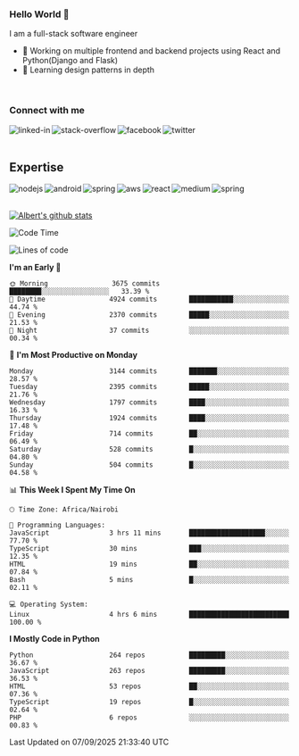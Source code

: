 

### Hello World 👋
I am a full-stack software engineer
- 🔭 Working on multiple frontend and backend projects using React and Python(Django and Flask)
- 🌱 Learning design patterns in depth

<br>

### Connect with me

[<img align="left" alt="linked-in" src="https://img.shields.io/badge/linkedin-%230077B5.svg?&style=for-the-badge&logo=linkedin&logoColor=white" />](https://www.linkedin.com/in/albert-byrone/)

<!-- [<img align="left" alt="medium" src="https://img.shields.io/badge/medium-%2312100E.svg?&style=for-the-badge&logo=medium&logoColor=white" />](https://56faisal.medium.com/) -->

[<img align="left" alt="stack-overflow" src="https://img.shields.io/badge/stack%20overflow-FE7A16?logo=stack-overflow&logoColor=white&style=for-the-badge" />](https://stackoverflow.com/users/11916317/albert-byrone)

[<img align="left" alt="facebook" src="https://img.shields.io/badge/facebook-%231877F2.svg?&style=for-the-badge&logo=facebook&logoColor=white" />](https://web.facebook.com/albert.byrone.1/)

[<img align="left" alt="twitter" src="https://img.shields.io/badge/twitter-%231DA1F2.svg?&style=for-the-badge&logo=twitter&logoColor=white" />](https://twitter.com/byrone_albert)

<br>

<br>

## Expertise
<img align="left" alt="nodejs" src="https://img.shields.io/badge/python%20-%2343853D.svg?&style=for-the-badge&logo=node.js&logoColor=white" />
<img align="left" alt="android" src="https://img.shields.io/badge/Flask-3DDC84?logo=android&logoColor=white&style=for-the-badge" />
<img align="left" alt="spring" src="https://img.shields.io/badge/drf%20-%236DB33F.svg?&style=for-the-badge&logo=spring&logoColor=white" />
<img align="left" alt="aws" src="https://img.shields.io/badge/django%20AWS-%23232F3E?logo=amazon-aws&logoColor=white&style=for-the-badge" />
<img align="left" alt="react" src="https://img.shields.io/badge/react%20-%2320232a.svg?&style=for-the-badge&logo=react&logoColor=%2361DAFB" />
<img align="left" alt="medium" src="https://img.shields.io/badge/Angular-%23316192.svg?&style=for-the-badge&logo=postgresql&logoColor=white" />
<img align="left" alt="spring" src="https://img.shields.io/badge/Javascript%20-%236DB33F.svg?&style=for-the-badge&logo=spring&logoColor=white" />
<br>
<br>


[![Albert's github stats](https://github-readme-stats.vercel.app/api?username=Albert-Byrone&count_private=true&show_icons=true&theme=radical&hide_rank=false)](https://github.com/anuraghazra/github-readme-stats)

<!-- [![Top Langs](https://github-readme-stats.vercel.app/api/top-langs/?username=Albert-Byrone&layout=compact)](https://github.com/anuraghazra/github-readme-stats) -->

<!--
**Albert-Byrone/Albert-Byrone** is a ✨ _special_ ✨ repository because its `README.md` (this file) appears on your GitHub profile.

Here are some ideas to get you started:

- 🔭 I’m currently working on ...
- 🌱 I’m currently learning ...
- 👯 I’m looking to collaborate on ...
- 🤔 I’m looking for help with ...
- 💬 Ask me about ...
- 📫 How to reach me: ...
- 😄 Pronouns: ...
- ⚡ Fun fact: ...
-->


<!--START_SECTION:waka-->
![Code Time](http://img.shields.io/badge/Code%20Time-1%2C999%20hrs%203%20mins-blue)

![Lines of code](https://img.shields.io/badge/From%20Hello%20World%20I%27ve%20Written-83.0%20million%20lines%20of%20code-blue)

**I'm an Early 🐤** 

```text
🌞 Morning                3675 commits        ████████░░░░░░░░░░░░░░░░░   33.39 % 
🌆 Daytime                4924 commits        ███████████░░░░░░░░░░░░░░   44.74 % 
🌃 Evening                2370 commits        █████░░░░░░░░░░░░░░░░░░░░   21.53 % 
🌙 Night                  37 commits          ░░░░░░░░░░░░░░░░░░░░░░░░░   00.34 % 
```
📅 **I'm Most Productive on Monday** 

```text
Monday                   3144 commits        ███████░░░░░░░░░░░░░░░░░░   28.57 % 
Tuesday                  2395 commits        █████░░░░░░░░░░░░░░░░░░░░   21.76 % 
Wednesday                1797 commits        ████░░░░░░░░░░░░░░░░░░░░░   16.33 % 
Thursday                 1924 commits        ████░░░░░░░░░░░░░░░░░░░░░   17.48 % 
Friday                   714 commits         ██░░░░░░░░░░░░░░░░░░░░░░░   06.49 % 
Saturday                 528 commits         █░░░░░░░░░░░░░░░░░░░░░░░░   04.80 % 
Sunday                   504 commits         █░░░░░░░░░░░░░░░░░░░░░░░░   04.58 % 
```


📊 **This Week I Spent My Time On** 

```text
🕑︎ Time Zone: Africa/Nairobi

💬 Programming Languages: 
JavaScript               3 hrs 11 mins       ███████████████████░░░░░░   77.70 % 
TypeScript               30 mins             ███░░░░░░░░░░░░░░░░░░░░░░   12.35 % 
HTML                     19 mins             ██░░░░░░░░░░░░░░░░░░░░░░░   07.84 % 
Bash                     5 mins              █░░░░░░░░░░░░░░░░░░░░░░░░   02.11 % 

💻 Operating System: 
Linux                    4 hrs 6 mins        █████████████████████████   100.00 % 
```

**I Mostly Code in Python** 

```text
Python                   264 repos           █████████░░░░░░░░░░░░░░░░   36.67 % 
JavaScript               263 repos           █████████░░░░░░░░░░░░░░░░   36.53 % 
HTML                     53 repos            ██░░░░░░░░░░░░░░░░░░░░░░░   07.36 % 
TypeScript               19 repos            █░░░░░░░░░░░░░░░░░░░░░░░░   02.64 % 
PHP                      6 repos             ░░░░░░░░░░░░░░░░░░░░░░░░░   00.83 % 
```




 Last Updated on 07/09/2025 21:33:40 UTC
<!--END_SECTION:waka-->
